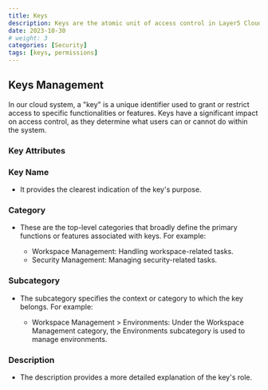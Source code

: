 ```yaml
---
title: Keys
description: Keys are the atomic unit of access control in Layer5 Cloud
date: 2023-10-30
# weight: 3
categories: [Security]
tags: [keys, permissions]
---
```


## Keys Management

In our cloud system, a "key" is a unique identifier used to grant or restrict access to specific functionalities or features. Keys have a significant impact on access control, as they determine what users can or cannot do within the system.

### Key Attributes

### Key Name

- It provides the clearest indication of the key's purpose.


### Category

- These are the top-level categories that broadly define the primary functions or features associated with keys. For example:

  - Workspace Management: Handling workspace-related tasks.
  - Security Management: Managing security-related tasks.

### Subcategory

- The subcategory specifies the context or category to which the key belongs. For example:

   - Workspace Management > Environments:
      Under the Workspace Management category, the Environments subcategory is used to manage environments.

### Description

- The description provides a more detailed explanation of the key's role.

